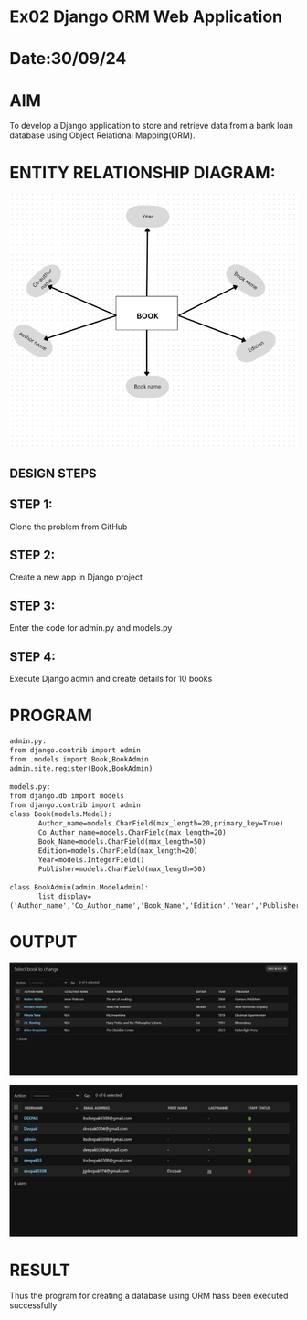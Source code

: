 # Ex02 Django ORM Web Application
# Date:30/09/24
# AIM
To develop a Django application to store and retrieve data from a bank loan database using Object Relational Mapping(ORM).

# ENTITY RELATIONSHIP DIAGRAM:
![alt text](<Screenshot 2024-12-04 144407.png>)

## DESIGN STEPS
## STEP 1:
Clone the problem from GitHub

## STEP 2:
Create a new app in Django project

## STEP 3:
Enter the code for admin.py and models.py

## STEP 4:
Execute Django admin and create details for 10 books

# PROGRAM

~~~
admin.py:
from django.contrib import admin
from .models import Book,BookAdmin
admin.site.register(Book,BookAdmin)

models.py:
from django.db import models
from django.contrib import admin
class Book(models.Model): 
       Author_name=models.CharField(max_length=20,primary_key=True)
       Co_Author_name=models.CharField(max_length=20)
       Book_Name=models.CharField(max_length=50)
       Edition=models.CharField(max_length=20)
       Year=models.IntegerField()
       Publisher=models.CharField(max_length=50)

class BookAdmin(admin.ModelAdmin):
       list_display=('Author_name','Co_Author_name','Book_Name','Edition','Year','Publisher')

~~~
# OUTPUT
![alt text](<Screenshot 2024-12-04 141914.png>)

![alt text](<Screenshot 2024-12-04 142134.png>)


# RESULT
Thus the program for creating a database using ORM hass been executed successfully
